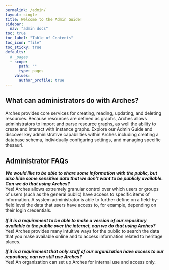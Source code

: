 ```yaml
---
permalink: /admin/
layout: single
title: Welcome to the Admin Guide!
sidebar:
  nav: "admin docs"
toc: true
toc_label: "Table of Contents"
toc_icon: "file"
toc_sticky: true
defaults:
  # _pages
  - scope:
      path: ""
      type: pages
    values:
      author_profile: true
---  
```

## What can administrators do with Arches?
Arches provides core services for creating, reading, updating, and deleting resources. Because resources are defined as graphs, Arches allows administrators to import and parse resource graphs, as well the ability to create and interact with instance graphs. Explore our Admin Guide and discover key administrative capabilities within Arches including creating a database schema, individually configuring settings, and managing specific thesauri.

## Administrator FAQs
***We would like to be able to share some information with the public, but also hide some sensitive data that we don’t want to be publicly available. Can we do that using Arches?***  
Yes! Arches allows extremely granular control over which users or groups of users (such as the general public) have access to specific items of information.  A system administrator is able to further define on a field-by-field level the data that users have access to, for example, depending on their login credentials.

***If it is a requirement to be able to make a version of our repository available to the public over the internet, can we do that using Arches?***  
Yes! Arches provides many intuitive ways for the public to search the data that you make available online and to access information related to heritage places.

***If it is a requirement that only staff of our organization have access to our repository, can we still use Arches?***  
Yes! An organization can set up Arches for internal use and access only.
